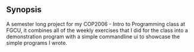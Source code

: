 ## Synopsis

A semester long project for my COP2006 - Intro to Programming class at FGCU, it 
combines all of the weekly exercises that I did for the class into a 
demonstration program with a simple commandline ui to showcase the simple
programs I wrote.